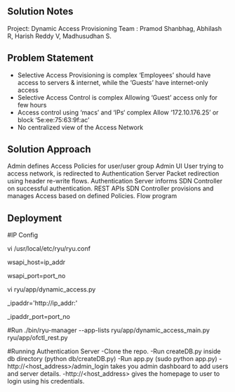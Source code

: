 ## Solution Notes
Project: Dynamic Access Provisioning
Team :
 Pramod Shanbhag,
 Abhilash R, 
 Harish Reddy V,
 Madhusudhan S.

## Problem Statement 

- Selective Access Provisioning is complex
   ‘Employees’ should have access to servers & internet, while the ‘Guests’ have internet-only access
- Selective Access Control is complex
   Allowing ‘Guest’ access only for few hours
- Access control using ‘macs’ and ‘IPs‘ complex
   Allow ‘172.10.176.25’  or block ‘5e:ee:75:63:9f:ac’
- No centralized view of the Access Network


## Solution Approach
Admin defines Access Policies for user/user group
Admin UI
User trying to access network, is redirected to Authentication Server
Packet redirection using header re-write flows.
Authentication Server informs SDN Controller on successful authentication.
REST APIs
SDN Controller provisions and manages Access based on defined Policies.
Flow program 


## Deployment
#IP Config

vi /usr/local/etc/ryu/ryu.conf

wsapi_host=ip_addr

wsapi_port=port_no

vi ryu/app/dynamic_access.py

_ipaddr='http://ip_addr:'

_ipaddr_port=port_no



#Run
./bin/ryu-manager --app-lists ryu/app/dynamic_access_main.py ryu/app/ofctl_rest.py

#Running Authentication Server
-Clone the repo.
-Run createDB.py inside db directory (python db/createDB.py)
-Run app.py (sudo python app.py)
-http://<host_address>/admin_login takes you admin dashboard to add users and server details.
-http://<host_address> gives the homepage to user to login using his credentials.
